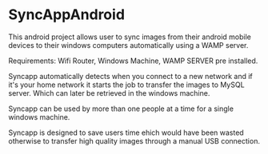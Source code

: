 # SyncAppAndroid
This android project allows user to sync images from their android mobile devices to their windows computers automatically
using a WAMP server.

Requirements: Wifi Router, Windows Machine, WAMP SERVER pre installed.

Syncapp automatically detects when you connect to a new network and if it's your home network it starts the job to transfer the images
to MySQL server. Which can later be retrieved in the windows machine.

Syncapp can be used by more than one people at a time for a single windows machine.

Syncapp is designed to save users time ehich would have been wasted otherwise to transfer high quality images through a manual
USB connection.
